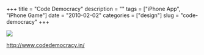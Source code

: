 +++
title = "Code Democracy"
description = ""
tags = ["iPhone App", "iPhone Game"]
date = "2010-02-02"
categories = ["design"]
slug = "code-democracy"
+++


 

  <div id="screens-thumbs" class="clearfix">
    <div class="txt-center" id="design-submission"><a href="http://www.codedemocracy.in/"><img id='bluga-thumbnail-2295' class='bluga-thumbnail large' src='//media.konigi.com/bluga/
wt4b67f0f524ceb_large.jpg'/></a></div>  
  </div>   
<p><a href="http://www.codedemocracy.in/">http://www.codedemocracy.in/</a></p>




